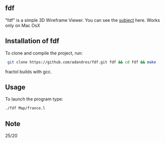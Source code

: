 ## fdf

"fdf" is a simple 3D Wireframe Viewer.
You can see the [subject](https://github.com/adandres/fdf/blob/main/fdf.pdf) here.
Works only on Mac OsX

## Installation of fdf

To clone and compile the project, run:
```bash
 git clone https://github.com/adandres/fdf.git fdf && cd fdf && make
```
fractol builds with gcc.

## Usage

To launch the program type:
```bash
./fdf Map/france.l
```
## Note
25/20
